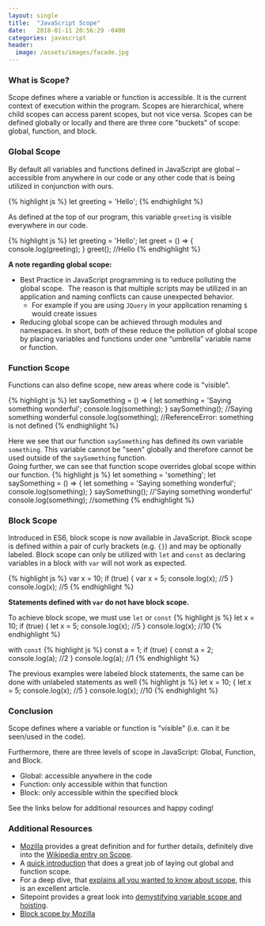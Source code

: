 ```yaml
---
layout: single
title:  "JavaScript Scope"
date:   2018-01-11 20:56:29 -0400
categories: javascript
header:
  image: /assets/images/facade.jpg
---
```


### What is Scope?
Scope defines where a variable or function is accessible. It is the current context of execution within the program. Scopes are hierarchical, where child scopes can access parent scopes, but not vice versa. Scopes can be defined globally or locally and there are three core "buckets" of scope: global, function, and block.  

### Global Scope  
By default all variables and functions defined in JavaScript are global – accessible from anywhere in our code or any other code that is being utilized in conjunction with ours.

{% highlight js %}
let greeting = 'Hello';
{% endhighlight %}

As defined at the top of our program, this variable ```greeting``` is visible everywhere in our code.

{% highlight js %}
let greeting = 'Hello';
let greet = () => {
  console.log(greeting);
}
greet(); //Hello
{% endhighlight %}


**A note regarding global scope:**
- Best Practice in JavaScript programming is to reduce polluting the global scope.  The reason is that multiple scripts may be utilized in an application and naming conflicts can cause unexpected behavior.  
  - For example if you are using ```JQuery``` in your application renaming ```$``` would create issues
- Reducing global scope can be achieved through modules and namespaces. In short, both of these reduce the pollution of global scope by placing variables and functions under one “umbrella” variable name or function. 

### Function Scope
Functions can also define scope, new areas where code is "visible".

{% highlight js %}
let saySomething = () => {
  let something = 'Saying something wonderful';
  console.log(something);
}
saySomething();         //Saying something wonderful
console.log(something); //ReferenceError: something is not defined
{% endhighlight %}

Here we see that our function ```saySomething``` has defined its own variable ```something```. This variable cannot be "seen" globally and therefore cannot be used outside of the ```saySomething``` function.  
Going further, we can see that function scope overrides global scope within our function.
{% highlight js %}
let something = 'something';
let saySomething = () => {
  let something = 'Saying something wonderful';
  console.log(something);
}
saySomething();         //'Saying something wonderful'
console.log(something); //something
{% endhighlight %}

### Block Scope
Introduced in ES6, block scope is now available in JavaScript. Block scope is defined within a pair of curly brackets (e.g. ```{}```) and may be optionally labeled. Block scope can only be utilized with ```let``` and ```const``` as declaring variables in a block with ```var``` will not work as expected.

{% highlight js %}
var x = 10;
if (true) {
  var x = 5;
  console.log(x); //5
}
console.log(x);   //5
{% endhighlight %}

**Statements defined with ```var``` do not have block scope.**

To achieve block scope, we must use ```let``` or ```const```
{% highlight js %}
let x = 10;
if (true) {
  let x = 5;
  console.log(x); //5
}
console.log(x);   //10
{% endhighlight %}

with ```const```
{% highlight js %}
const a = 1;
if (true) {
  const a = 2;
  console.log(a); //2
}
console.log(a);   //1
{% endhighlight %}

The previous examples were labeled block statements, the same can be done with unlabeled statements as well
{% highlight js %}
let x = 10;
{
  let x = 5;
  console.log(x); //5
}
console.log(x);   //10
{% endhighlight %}

### Conclusion
Scope defines where a variable or function is "visible" (i.e. can it be seen/used in the code).  

Furthermore, there are three levels of scope in JavaScript: Global, Function, and Block.
- Global: accessible anywhere in the code
- Function: only accessible within that function
- Block: only accessible within the specified block

See the links below for additional resources and happy coding!

### Additional Resources
- [Mozilla](https://developer.mozilla.org/en-US/docs/Glossary/Scope) provides a great definition and for further details, definitely dive into the [Wikipedia entry on Scope](https://en.wikipedia.org/wiki/Scope_(computer_science)).
- A [quick introduction](https://robertnyman.com/2008/10/09/explaining-javascript-scope-and-closures/) that does a great job of laying out global and function scope.
-  For a deep dive, that [explains all you wanted to know about scope](https://toddmotto.com/everything-you-wanted-to-know-about-javascript-scope/), this is an excellent article. 
- Sitepoint provides a great look into [demystifying variable scope and hoisting](https://www.sitepoint.com/demystifying-javascript-variable-scope-hoisting/).
- [Block scope by Mozilla](https://developer.mozilla.org/en-US/docs/Web/JavaScript/Reference/Statements/block)
